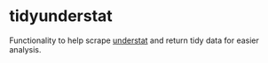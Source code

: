 tidyunderstat
================

Functionality to help scrape [understat](https://understat.com/) and
return tidy data for easier analysis.
